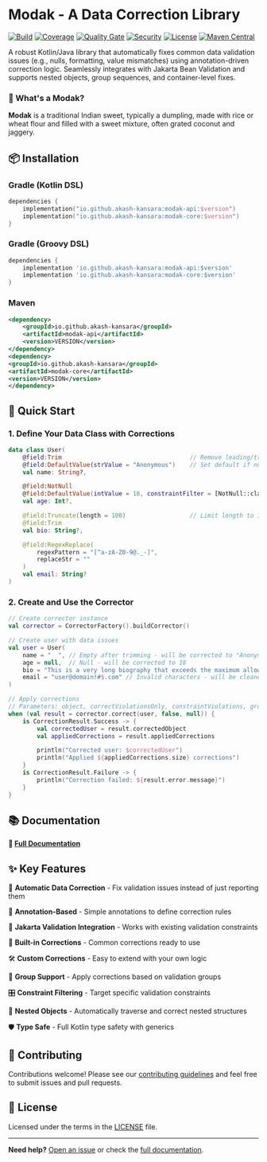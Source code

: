 # Modak - A Data Correction Library

[![Build](https://github.com/akash-kansara/modak/actions/workflows/ci.yml/badge.svg)](https://github.com/akash-kansara/modak/actions)
[![Coverage](https://sonarcloud.io/api/project_badges/measure?project=akash-kansara_modak&metric=coverage)](https://sonarcloud.io/summary/new_code?id=akash-kansara_modak)
[![Quality Gate](https://sonarcloud.io/api/project_badges/measure?project=akash-kansara_modak&metric=alert_status)](https://sonarcloud.io/summary/new_code?id=akash-kansara_modak)
[![Security](https://sonarcloud.io/api/project_badges/measure?project=akash-kansara_modak&metric=security_rating)](https://sonarcloud.io/summary/new_code?id=akash-kansara_modak)
[![License](https://img.shields.io/github/license/akash-kansara/modak)](LICENSE)
[![Maven Central](https://img.shields.io/maven-central/v/io.github.akash-kansara/modak-core)](https://search.maven.org/search?q=g:io.github.akash-kansara)

A robust Kotlin/Java library that automatically fixes common data validation issues (e.g., nulls, formatting, value mismatches) using annotation-driven correction logic. Seamlessly integrates with Jakarta Bean Validation and supports nested objects, group sequences, and container-level fixes.

### 🍡 What's a Modak?

**Modak** is a traditional Indian sweet, typically a dumpling, made with rice or wheat flour and filled with a sweet mixture, often grated coconut and jaggery.

## 📦 Installation

### Gradle (Kotlin DSL)
```kotlin
dependencies {
    implementation("io.github.akash-kansara:modak-api:$version")
    implementation("io.github.akash-kansara:modak-core:$version")
}
```

### Gradle (Groovy DSL)
```groovy
dependencies {
    implementation 'io.github.akash-kansara:modak-api:$version'
    implementation 'io.github.akash-kansara:modak-core:$version'
}
```

### Maven
```xml
<dependency>
    <groupId>io.github.akash-kansara</groupId>
    <artifactId>modak-api</artifactId>
    <version>VERSION</version>
</dependency>
<dependency>
<groupId>io.github.akash-kansara</groupId>
<artifactId>modak-core</artifactId>
<version>VERSION</version>
</dependency>
```

## 🚀 Quick Start

### 1. Define Your Data Class with Corrections

```kotlin
data class User(
    @field:Trim                                    // Remove leading/trailing whitespace
    @field:DefaultValue(strValue = "Anonymous")    // Set default if null/empty
    val name: String?,

    @field:NotNull
    @field:DefaultValue(intValue = 18, constraintFilter = [NotNull::class])
    val age: Int?,

    @field:Truncate(length = 100)                  // Limit length to 100 characters
    @field:Trim
    val bio: String?,

    @field:RegexReplace(
        regexPattern = "[^a-zA-Z0-9@._-]",
        replaceStr = ""
    )
    val email: String?
)
```

### 2. Create and Use the Corrector

```kotlin
// Create corrector instance
val corrector = CorrectorFactory().buildCorrector()

// Create user with data issues
val user = User(
    name = "  ", // Empty after trimming - will be corrected to "Anonymous"
    age = null,  // Null - will be corrected to 18
    bio = "This is a very long biography that exceeds the maximum allowed length and will be truncated to fit within the specified limit of 100 characters. This part will be removed.",
    email = "user@domain!#$.com" // Invalid characters - will be cleaned
)

// Apply corrections
// Parameters: object, correctViolationsOnly, constraintViolations, groups
when (val result = corrector.correct(user, false, null)) {
    is CorrectionResult.Success -> {
        val correctedUser = result.correctedObject
        val appliedCorrections = result.appliedCorrections

        println("Corrected user: $correctedUser")
        println("Applied ${appliedCorrections.size} corrections")
    }
    is CorrectionResult.Failure -> {
        println("Correction failed: ${result.error.message}")
    }
}
```

## 📚 Documentation

**📖 [Full Documentation](docs/API.md)**

## ✨ Key Features

🔧 **Automatic Data Correction** - Fix validation issues instead of just reporting them

📝 **Annotation-Based** - Simple annotations to define correction rules

🔗 **Jakarta Validation Integration** - Works with existing validation constraints

🎯 **Built-in Corrections** - Common corrections ready to use

🛠️ **Custom Corrections** - Easy to extend with your own logic

👥 **Group Support** - Apply corrections based on validation groups

🎛️ **Constraint Filtering** - Target specific validation constraints

🌳 **Nested Objects** - Automatically traverse and correct nested structures

🛡️ **Type Safe** - Full Kotlin type safety with generics

## 🤝 Contributing

Contributions welcome! Please see our [contributing guidelines](CONTRIBUTING.md) and feel free to submit issues and pull requests.

## 📄 License

Licensed under the terms in the [LICENSE](LICENSE) file.

---

**Need help?** [Open an issue](https://github.com/akash-kansara/modak/issues) or check the [full documentation](docs/API.md).
